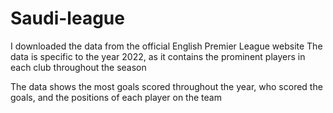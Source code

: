 # Saudi-league

I downloaded the data from the official English Premier League website
The data is specific to the year 2022, as it contains the prominent players in each club throughout the season

The data shows the most goals scored throughout the year, who scored the goals, and the positions of each player on the team
